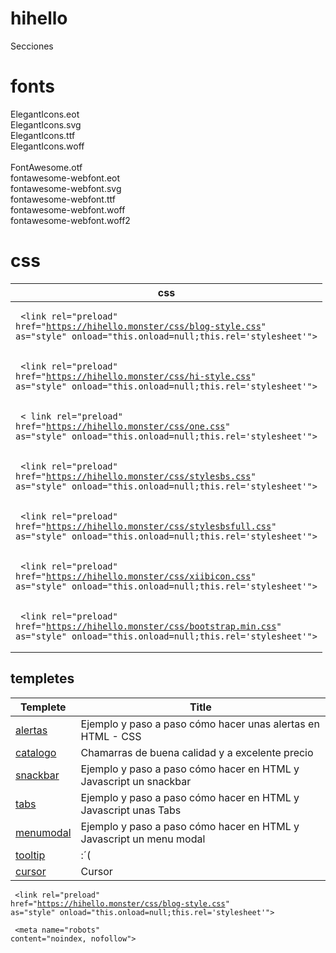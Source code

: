 # hihello
Secciones
# fonts
ElegantIcons.eot<br>
ElegantIcons.svg<br>
ElegantIcons.ttf<br>
ElegantIcons.woff<br><br>
FontAwesome.otf<br>
fontawesome-webfont.eot<br>
fontawesome-webfont.svg<br>
fontawesome-webfont.ttf<br>
fontawesome-webfont.woff<br>
fontawesome-webfont.woff2<br>

# css
| css    |
| ------ |
| <span> <pre><code class="language-html"> &#60;link rel="preload" href="https://hihello.monster/css/blog-style.css" as="style" onload="this.onload=null;this.rel='stylesheet'"&#62;  </code></pre> </span> |
| <span> <pre><code class="language-html"> &#60;link rel="preload" href="https://hihello.monster/css/hi-style.css" as="style" onload="this.onload=null;this.rel='stylesheet'"&#62; </code></pre> </span> |
| <span> <pre><code class="language-html"> &#60; link rel="preload" href="https://hihello.monster/css/one.css" as="style" onload="this.onload=null;this.rel='stylesheet'"&#62; |  </code></pre> </span> |
| <span> <pre><code class="language-html"> &#60;link rel="preload" href="https://hihello.monster/css/stylesbs.css" as="style" onload="this.onload=null;this.rel='stylesheet'"&#62; | 
| <span> <pre><code class="language-html"> &#60;link rel="preload" href="https://hihello.monster/css/stylesbsfull.css" as="style" onload="this.onload=null;this.rel='stylesheet'"&#62; |  </code></pre> </span> |
| <span> <pre><code class="language-html"> &#60;link rel="preload" href="https://hihello.monster/css/xiibicon.css" as="style" onload="this.onload=null;this.rel='stylesheet'"&#62; </code></pre> </span> |
| <span> <pre><code class="language-html"> &#60;link rel="preload" href="https://hihello.monster/css/bootstrap.min.css" as="style" onload="this.onload=null;this.rel='stylesheet'"&#62; </code></pre> </span> |


## templetes
| Templete| Title  |
| ------------- | ------------- | 
| <a href="https://hihello.monster/templetes/alertas.html">alertas</a> | Ejemplo y paso a paso cómo hacer unas alertas en HTML - CSS |
| <a href="https://hihello.monster/templetes/catalogo.html">catalogo</a> |  Chamarras de buena calidad y a excelente precio |
| <a href="https://hihello.monster/templetes/snackbar.html">snackbar</a> | Ejemplo y paso a paso cómo hacer en HTML y Javascript un snackbar  |
| <a href="https://hihello.monster/templetes/tabs.html">tabs</a> | Ejemplo y paso a paso cómo hacer en HTML y Javascript unas Tabs |
| <a href="https://hihello.monster/templetes/menuModal.html">menumodal</a> | Ejemplo y paso a paso cómo hacer en HTML y Javascript un menu modal |
| <a href="https://hihello.monster/templetes/tooltip.html">tooltip</a> | :´( |
| <a href="https://hihello.monster/templetes/cursor/index.html">cursor</a> |   Cursor | 

<span> <pre><code class="language-html"> &#60;link rel="preload" href="https://hihello.monster/css/blog-style.css" as="style" onload="this.onload=null;this.rel='stylesheet'"&#62; </code></pre> </span> 

<span> <pre><code class="language-html"> &#60;meta name="robots" content="noindex, nofollow"&#62; </code></pre> </span>
